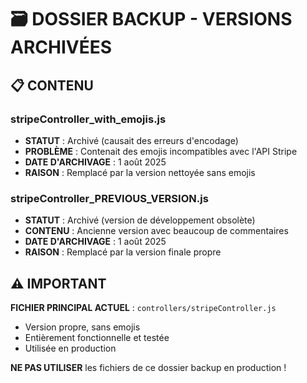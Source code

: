 # 🗃️ DOSSIER BACKUP - VERSIONS ARCHIVÉES

## 📋 CONTENU

### stripeController_with_emojis.js
- **STATUT** : Archivé (causait des erreurs d'encodage)
- **PROBLÈME** : Contenait des emojis incompatibles avec l'API Stripe
- **DATE D'ARCHIVAGE** : 1 août 2025
- **RAISON** : Remplacé par la version nettoyée sans emojis

### stripeController_PREVIOUS_VERSION.js
- **STATUT** : Archivé (version de développement obsolète)
- **CONTENU** : Ancienne version avec beaucoup de commentaires
- **DATE D'ARCHIVAGE** : 1 août 2025
- **RAISON** : Remplacé par la version finale propre

## ⚠️ IMPORTANT

**FICHIER PRINCIPAL ACTUEL** : `controllers/stripeController.js`
- Version propre, sans emojis
- Entièrement fonctionnelle et testée
- Utilisée en production

**NE PAS UTILISER** les fichiers de ce dossier backup en production !
